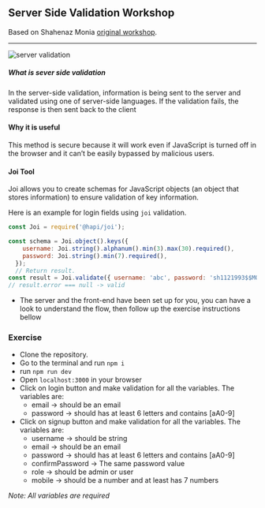 
## Server Side Validation Workshop

Based on Shahenaz Monia [original workshop](https://github.com/shahenazmonia/server-side-validation).

----


![server validation](https://cloud.netlifyusercontent.com/assets/344dbf88-fdf9-42bb-adb4-46f01eedd629/16441230-f61c-4a68-bd06-9ea32076c12d/validation.png)

##### What is sever side validation

In the server-side validation, information is being sent to the server and validated using one of server-side languages. If the validation fails, the response is then sent back to the client

#### Why it is useful
This method is secure because it will work even if JavaScript is turned off in the browser and it can’t be easily bypassed by malicious users.


#### Joi Tool
Joi allows you to create schemas for JavaScript objects (an object that stores information) to ensure validation of key information.

Here is an example for login fields using ```joi``` validation.

```js
const Joi = require('@hapi/joi');

const schema = Joi.object().keys({
    username: Joi.string().alphanum().min(3).max(30).required(),
    password: Joi.string().min(7).required(),
  });
  // Return result.
const result = Joi.validate({ username: 'abc', password: 'sh1121993$$MO'}, schema);
// result.error === null -> valid
```


- The server and the front-end have been set up for you, you can have a look to understand the flow, then follow up the exercise instructions bellow

### Exercise
- Clone the repository.
- Go to the terminal and run ```npm i```
- run ```npm run dev```
- Open ```localhost:3000``` in your browser
- Click on login button and make validation for all the variables. The variables are:
  * email -> should be an email  
  * password -> should has at least 6 letters and contains [aA0-9]
- Click on signup button and make validation for all the variables. The variables are:
  * username -> should be string
  * email -> should be an email  
  * password -> should has at least 6 letters and contains [aA0-9]
  * confirmPassword -> The same password value  
  * role -> should be admin or user
  * mobile -> should be a number and at least has 7 numbers

_Note: All variables are required_
